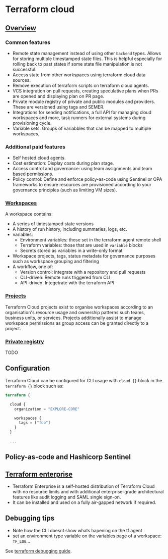 # Terraform cloud

## [Overview](https://developer.hashicorp.com/terraform/cloud-docs/overview)

### Common features

- Remote state management instead of using other `backend` types. Allows for storing multiple timestamped state files.
  This is helpful especially for rolling back to past states if some state file manipulation is not successful.
- Access state from other workspaces using terraform cloud data sources.
- Remove execution of terraform scripts on terraform cloud agents.
- VCS integration on pull requests, creating speculative plans when PRs are opened and displaying plan on PR page.
- Private module registry of private and public modules and providers. These are versioned using tags and SEMER.
- Integrations for sending notifications, a full API for managing cloud workspaces and more, task runners for
  external systems during provisioning cycle.
- Variable sets: Groups of variabbles that can be mapped to multiple workspaces.

### Additional paid features

- Self hosted cloud agents.
- Cost estimation: Display costs during plan stage.
- Access control and governance: using team assignments and team based permissions.
- Policy control: Define and enforce policy-as-code using Sentinel or OPA frameworks to ensure resources are
  provisioned according to your governance principles (such as limiting VM sizes).

### [Workspaces](https://developer.hashicorp.com/terraform/cloud-docs/workspaces)

A workspace contains:

- A series of timestamped state versions
- A history of run history, including summaries, logs, etc.
- variables:
  - Environment variables: those set in the terraform agent remote shell
  - Terraform variables: those that are used in `variable` blocks
  - Secrets stored as variables in a write-only format
- Workspace projects, tags, status metadata for governance purposes such as workspace grouping and filtering
- A workflow, one of:
  - Version control: integrate with a repository and pull requests
  - CLI-driven: Remote runs triggered from CLI
  - API-driven: Integetrate with the terraform API

### [Projects](https://developer.hashicorp.com/terraform/tutorials/cloud/projects)

Terraform Cloud projects exist to organise workspaces according to an organisation's resource usage and ownership patterns
such teams, business units, or services. Projects additionally assist to manage workspace permissions as group access
can be granted directly to a project.

### [Private registry](https://developer.hashicorp.com/terraform/registry/private)

TODO

## Configuration

Terraform Cloud can be configured for CLI usage with `cloud {}` block in the `terraform {}` block such as:

```terraform
terraform {

  cloud {
    organization = "EXPLORE-CORE"

    workspaces {
      tags = ["foo"]
    }
  }

  ...
```

## Policy-as-code and Hashicorp Sentinel

## [Terraform enterprise](https://developer.hashicorp.com/terraform/enterprise)

- Terraform Enterprise is a self-hosted distribution of Terraform Cloud with no resource limits and with additional
  enterprise-grade architectural features like audit logging and SAML single sign-on.
- It can be installed and used on a fully air-gapped network if required.

## Debugging tips

- Note how the CLI doesnt show whats hapening on the tf agent
- set an environment type variable on the variables page of a workspace: `TF_LOG`...

See [terraform debugging guide](https://developer.hashicorp.com/terraform/internals/debugging).
